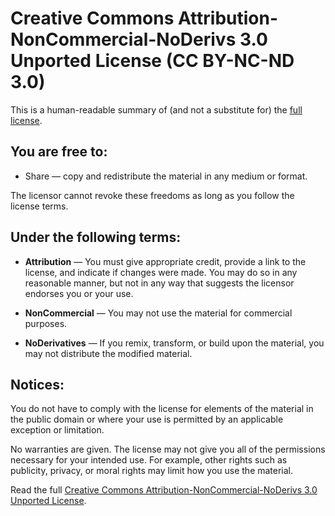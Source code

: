 # Creative Commons Attribution-NonCommercial-NoDerivs 3.0 Unported License (CC BY-NC-ND 3.0)

This is a human-readable summary of (and not a substitute for) the [full license](https://creativecommons.org/licenses/by-nc-nd/3.0/legalcode).

## You are free to:

- Share — copy and redistribute the material in any medium or format.
  
The licensor cannot revoke these freedoms as long as you follow the license terms.

## Under the following terms:

- **Attribution** — You must give appropriate credit, provide a link to the license, and indicate if changes were made. You may do so in any reasonable manner, but not in any way that suggests the licensor endorses you or your use.

- **NonCommercial** — You may not use the material for commercial purposes.

- **NoDerivatives** — If you remix, transform, or build upon the material, you may not distribute the modified material.

## Notices:

You do not have to comply with the license for elements of the material in the public domain or where your use is permitted by an applicable exception or limitation.

No warranties are given. The license may not give you all of the permissions necessary for your intended use. For example, other rights such as publicity, privacy, or moral rights may limit how you use the material.

Read the full [Creative Commons Attribution-NonCommercial-NoDerivs 3.0 Unported License](https://creativecommons.org/licenses/by-nc-nd/3.0/legalcode).